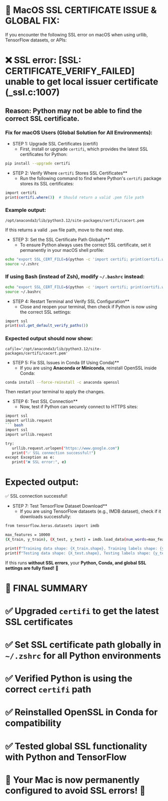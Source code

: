 # 🚀 MacOS SSL CERTIFICATE ISSUE & GLOBAL FIX:
If you encounter the following SSL error on macOS when using urllib, TensorFlow datasets, or APIs:

# ❌ SSL error: [SSL: CERTIFICATE_VERIFY_FAILED] unable to get local issuer certificate (_ssl.c:1007)

##  Reason: Python may not be able to find the correct SSL certificate.
### Fix for macOS Users (Global Solution for All Environments):
 - STEP 1: Upgrade SSL Certificates (certifi)
   - First, install or upgrade `certifi`, which provides the latest SSL certificates for Python:
``` bash
pip install --upgrade certifi
```

 - STEP 2: Verify Where `certifi` Stores SSL Certificates**
   - Run the following command to find where Python's `certifi` package stores its SSL certificates:
``` bash
import certifi
print(certifi.where())  # Should return a valid .pem file path
```

###  Example output:
 `/opt/anaconda3/lib/python3.12/site-packages/certifi/cacert.pem`

If this returns a valid `.pem` file path, move to the next step.

 - STEP 3: Set the SSL Certificate Path Globally**
   - To ensure Python always uses the correct SSL certificate, set it permanently in your macOS shell profile:

``` bash
echo "export SSL_CERT_FILE=$(python -c 'import certifi; print(certifi.where())')" >> ~/.zshrc
source ~/.zshrc
```

### If using **Bash (instead of Zsh)**, modify `~/.bashrc` instead:

``` bash
echo "export SSL_CERT_FILE=$(python -c 'import certifi; print(certifi.where())')" >> ~/.bashrc
source ~/.bashrc
```

 - STEP 4: Restart Terminal and Verify SSL Configuration**
   - Close and reopen your terminal, then check if Python is now using the correct SSL settings:
``` bash
import ssl
print(ssl.get_default_verify_paths())
 ```

### Expected output should now show:
`cafile='/opt/anaconda3/lib/python3.12/site-packages/certifi/cacert.pem'`

 - STEP 5: Fix SSL Issues in Conda (If Using Conda)**
   - If you are using **Anaconda or Miniconda**, reinstall OpenSSL inside Conda:
``` bash
conda install --force-reinstall -c anaconda openssl
```
Then restart your terminal to apply the changes.

 - STEP 6: Test SSL Connection**
   - Now, test if Python can securely connect to HTTPS sites:

 ``` bash
import ssl
import urllib.request
``` bash
import ssl
import urllib.request

try:
    urllib.request.urlopen("https://www.google.com")
    print("✅ SSL connection successful!")
except Exception as e:
    print("❌ SSL error:", e)
```

# Expected output:
✅ SSL connection successful!

 - STEP 7: Test TensorFlow Dataset Download**
   -  If you are using TensorFlow datasets (e.g., IMDB dataset), check if it downloads successfully:
``` bash
from tensorflow.keras.datasets import imdb

max_features = 10000
(X_train, y_train), (X_test, y_test) = imdb.load_data(num_words=max_features)

print(f"Training data shape: {X_train.shape}, Training labels shape: {y_train.shape}")
print(f"Testing data shape: {X_test.shape}, Testing labels shape: {y_test.shape}")
 ```

If this runs **without SSL errors**, your **Python, Conda, and global SSL settings are fully fixed!** 🚀  

# 🎯 **FINAL SUMMARY**

# ✅ Upgraded `certifi` to get the latest SSL certificates  
# ✅ Set SSL certificate path globally in `~/.zshrc` for all Python environments  
# ✅ Verified Python is using the correct `certifi` path  
# ✅ Reinstalled OpenSSL in Conda for compatibility  
# ✅ Tested global SSL functionality with Python and TensorFlow  

# 🚀 **Your Mac is now permanently configured to avoid SSL errors!** 🚀

